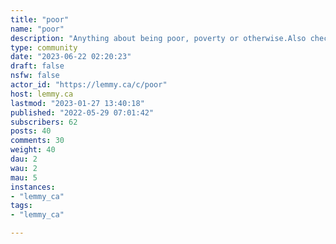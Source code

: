 ```yaml
---
title: "poor" 
name: "poor"
description: "Anything about being poor, poverty or otherwise.Also check out:- lemmy.ml/c/finance- [Share referral codes](https://lemmy.ca/c/referrals)"
type: community
date: "2023-06-22 02:20:23"
draft: false
nsfw: false
actor_id: "https://lemmy.ca/c/poor"
host: lemmy.ca
lastmod: "2023-01-27 13:40:18"
published: "2022-05-29 07:01:42"
subscribers: 62
posts: 40
comments: 30
weight: 40
dau: 2
wau: 2
mau: 5
instances:
- "lemmy_ca"
tags: 
- "lemmy_ca"

---
```

